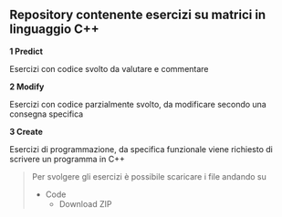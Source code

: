 ## Repository contenente esercizi su matrici in linguaggio C++

**1 Predict**

Esercizi con codice svolto da valutare e commentare

**2 Modify**

Esercizi con codice parzialmente svolto, da modificare secondo una consegna specifica

**3 Create**

Esercizi di programmazione, da specifica funzionale viene richiesto di scrivere un programma in C++

> Per svolgere gli esercizi è possibile scaricare i file andando su
> - Code
>   - Download ZIP
